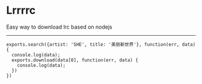 # Lrrrrc

Easy way to download lrc based on nodejs

---

```
exports.search({artist: 'SHE', title: '美丽新世界'}, function(err, data) {
  console.log(data);
  exports.download(data[0], function(err, data) {
    console.log(data);
  })
})
```
